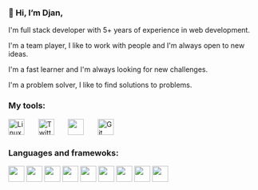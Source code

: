 ### 👋 Hi, I’m Djan,
I'm full stack developer with 5+ years of experience in web development.

I'm a team player, I like to work with people and I'm always open to new ideas.

I'm a fast learner and I'm always looking for new challenges.

I'm a problem solver, I like to find solutions to problems.

### My tools:
<!-- Social icons section -->
<p align="left">
  <a href="#"><img width="32px" alt="Linux"  src="https://img.icons8.com/color/2x/linux.png"/></a>
  &#8287;&#8287;&#8287;&#8287;&#8287;
  <a href="#"><img width="32px" alt="Twitter"  src="https://img.icons8.com/external-tal-revivo-shadow-tal-revivo/2x/external-vim-a-highly-configurable-text-editor-for-efficiently-creating-and-changing-any-kind-of-text-logo-shadow-tal-revivo.png"/></a>
  &#8287;&#8287;&#8287;&#8287;&#8287;
  <a href="#" alt="Doker"><img width="32px" src="https://img.icons8.com/color/2x/docker.png"/></a>
  &#8287;&#8287;&#8287;&#8287;&#8287;
  <a href="#"><img width="32px" alt="Git" src="https://img.icons8.com/color/2x/git"></a>
  &#8287;&#8287;&#8287;&#8287;&#8287;
</p>

### Languages and framewoks:
<!-- icons section -->
<p align="left">
  <a href="#"><img width="32px"  src="https://img.icons8.com/color/2x/golang.png"/></a>
  <a href="#"><img width="32px"  src="https://img.icons8.com/color/2x/nodejs.png"/></a>
  <a href="#"><img width="32px"  src="https://img.icons8.com/color/2x/javascript.png"/></a>
  <a href="#"><img width="32px"  src="https://img.icons8.com/office/2x/react.png"/></a>
  <a href="#"><img width="32px"  src="https://img.icons8.com/color/2x/vue-js.png"/></a>
  <a href="#"><img width="32px"  src="https://img.icons8.com/color/2x/html-5.png"/></a>
  <a href="#"><img width="32px"  src="https://img.icons8.com/color/2x/css3.png"/></a>
  <a href="#"><img width="32px"  src="https://img.icons8.com/external-those-icons-flat-those-icons/2x/external-MySQL-programming-and-development-those-icons-flat-those-icons.png"/></a>
  <a href="#"><img width="32px"  src="https://img.icons8.com/color/2x/graphql.png"/></a>
</p>
